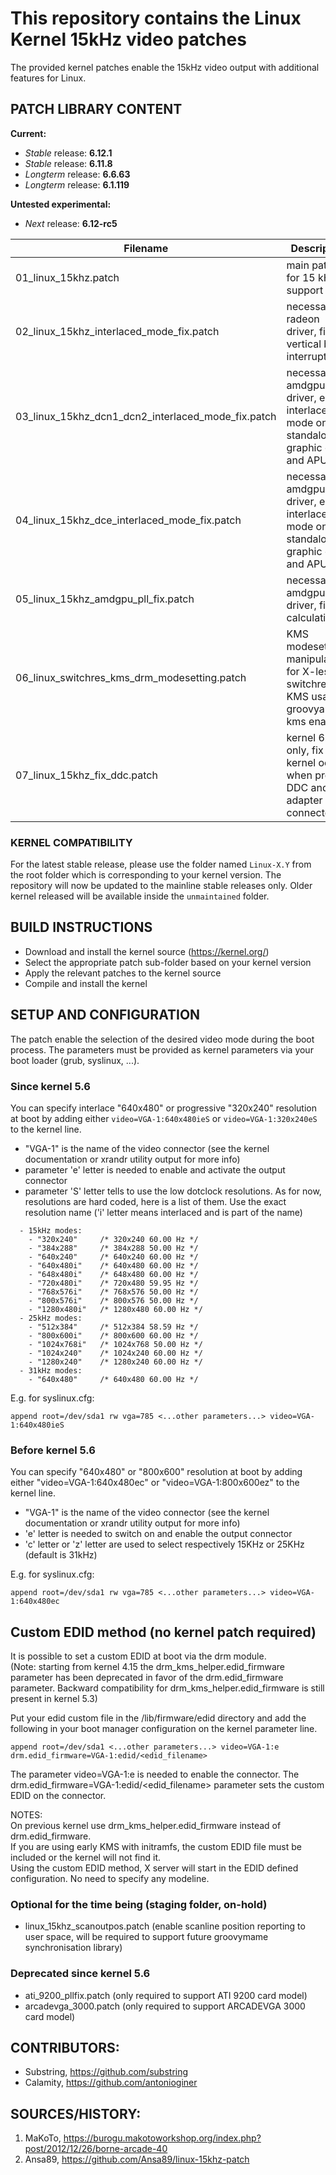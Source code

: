 # This repository contains the Linux Kernel 15kHz video patches

The provided kernel patches enable the 15kHz video output with additional features for Linux.

## PATCH LIBRARY CONTENT

**Current:** 

- *Stable* release: **6.12.1**
- *Stable* release: **6.11.8**
- *Longterm* release: **6.6.63**
- *Longterm* release: **6.1.119**

**Untested experimental:** 

- *Next* release: **6.12-rc5**

| Filename                                           | Description                                                                             |
| -------------------------------------------------- | --------------------------------------------------------------------------------------- |
| 01_linux_15khz.patch                               | main patch for 15 kHz support                                                           |
| 02_linux_15khz_interlaced_mode_fix.patch           | necessary for radeon driver, fix the vertical blank interrupt                           |
| 03_linux_15khz_dcn1_dcn2_interlaced_mode_fix.patch | necessary for amdgpu driver, enable interlaced mode on standalone graphic cards and APU |
| 04_linux_15khz_dce_interlaced_mode_fix.patch       | necessary for amdgpu driver, enable interlaced mode on standalone graphic cards and APU |
| 05_linux_15khz_amdgpu_pll_fix.patch                | necessary for amdgpu driver, fix PLL calculation                                        |
| 06_linux_switchres_kms_drm_modesetting.patch       | KMS modesetting manipulation for X-less switchres KMS usage, groovyarcade kms enabler   |
| 07_linux_15khz_fix_ddc.patch                       | kernel 6.7+ only, fix kernel oops when probing DDC and no adapter is connected           |

### KERNEL COMPATIBILITY

For the latest stable release, please use the folder named `Linux-X.Y` from the root folder which is corresponding to your kernel version.
The repository will now be updated to the mainline stable releases only. Older kernel released will be available inside the `unmaintained` folder.

## BUILD INSTRUCTIONS

- Download and install the kernel source (https://kernel.org/)
- Select the appropriate patch sub-folder based on your kernel version
- Apply the relevant patches to the kernel source
- Compile and install the kernel

## SETUP AND CONFIGURATION

The patch enable the selection of the desired video mode during the boot process.
The parameters must be provided as kernel parameters via your boot loader (grub, syslinux, ...).

### Since kernel 5.6

You can specify interlace "640x480" or progressive "320x240" resolution at boot by adding either `video=VGA-1:640x480ieS` or `video=VGA-1:320x240eS` to the kernel line.

- "VGA-1" is the name of the video connector (see the kernel documentation or xrandr utility output for more info)
- parameter 'e' letter is needed to enable and activate the output connector
- parameter 'S' letter tells to use the low dotclock resolutions. As for now, resolutions are hard coded, here is a list of them. Use the exact resolution name ('i' letter means interlaced and is part of the name)

```
  - 15kHz modes:
    - "320x240"     /* 320x240 60.00 Hz */
    - "384x288"     /* 384x288 50.00 Hz */
    - "640x240"     /* 640x240 60.00 Hz */
    - "640x480i"    /* 640x480 60.00 Hz */
    - "648x480i"    /* 648x480 60.00 Hz */
    - "720x480i"    /* 720x480 59.95 Hz */
    - "768x576i"    /* 768x576 50.00 Hz */
    - "800x576i"    /* 800x576 50.00 Hz */
    - "1280x480i"   /* 1280x480 60.00 Hz */
  - 25kHz modes:
    - "512x384"     /* 512x384 58.59 Hz */
    - "800x600i"    /* 800x600 60.00 Hz */
    - "1024x768i"   /* 1024x768 50.00 Hz */
    - "1024x240"    /* 1024x240 60.00 Hz */
    - "1280x240"    /* 1280x240 60.00 Hz */
  - 31kHz modes:
    - "640x480"     /* 640x480 60.00 Hz */
```

E.g. for syslinux.cfg:

```
append root=/dev/sda1 rw vga=785 <...other parameters...> video=VGA-1:640x480ieS
```

### Before kernel 5.6

You can specify "640x480" or "800x600" resolution at boot by adding either "video=VGA-1:640x480ec" or "video=VGA-1:800x600ez" to the kernel line.

- "VGA-1" is the name of the video connector (see the kernel documentation or xrandr utility output for more info)
- 'e' letter is needed to switch on and enable the output connector
- 'c' letter or 'z' letter are used to select respectively 15KHz or 25KHz (default is 31kHz)

E.g. for syslinux.cfg:

```
append root=/dev/sda1 rw vga=785 <...other parameters...> video=VGA-1:640x480ec
```

## Custom EDID method (no kernel patch required)

It is possible to set a custom EDID at boot via the drm module.  
(Note: starting from kernel 4.15 the drm_kms_helper.edid_firmware parameter has been deprecated in favor of the drm.edid_firmware parameter. Backward compatibility for drm_kms_helper.edid_firmware is still present in kernel 5.3)

Put your edid custom file in the /lib/firmware/edid directory and add the following in your boot manager configuration on the kernel parameter line.

```
append root=/dev/sda1 <...other parameters...> video=VGA-1:e drm.edid_firmware=VGA-1:edid/<edid_filename>
```

The parameter video=VGA-1:e is needed to enable the connector. The drm.edid_firmware=VGA-1:edid/<edid_filename> parameter sets the custom EDID on the connector.  

NOTES:  
    On previous kernel use drm_kms_helper.edid_firmware instead of drm.edid_firmware.  
    If you are using early KMS with initramfs, the custom EDID file must be included or the kernel will not find it.  
    Using the custom EDID method, X server will start in the EDID defined configuration. No need to specify any modeline.  

### Optional for the time being (staging folder, on-hold)

- linux_15khz_scanoutpos.patch (enable scanline position reporting to user space, will be required to support future groovymame synchronisation library)

### Deprecated since kernel 5.6

- ati_9200_pllfix.patch (only required to support ATI 9200 card model)
- arcadevga_3000.patch (only required to support ARCADEVGA 3000 card model)

## CONTRIBUTORS:

- Substring, https://github.com/substring
- Calamity, https://github.com/antonioginer

## SOURCES/HISTORY:

1. MaKoTo, https://burogu.makotoworkshop.org/index.php?post/2012/12/26/borne-arcade-40
2. Ansa89, https://github.com/Ansa89/linux-15khz-patch
